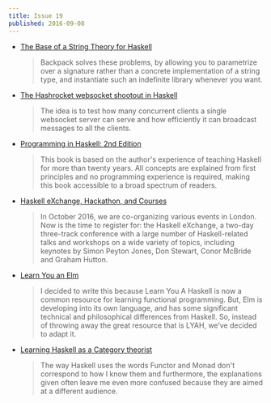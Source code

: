 ```yaml
---
title: Issue 19
published: 2016-09-08
---
```


- [The Base of a String Theory for Haskell](http://blog.ezyang.com/2016/09/the-base-of-a-string-theory-for-haskell/)

  > Backpack solves these problems, by allowing you to parametrize over a signature rather than a concrete implementation of a string type, and instantiate such an indefinite library whenever you want.

- [The Hashrocket websocket shootout in Haskell](http://bitemyapp.com//posts/2016-09-03-websocket-shootout-haskell.html)

  > The idea is to test how many concurrent clients a single websocket server can serve and how efficiently it can broadcast messages to all the clients.

- [Programming in Haskell: 2nd Edition](http://www.cs.nott.ac.uk/~pszgmh/pih.html)

  > This book is based on the author's experience of teaching Haskell for more than twenty years. All concepts are explained from first principles and no programming experience is required, making this book accessible to a broad spectrum of readers.

- [Haskell eXchange, Hackathon, and Courses](http://www.well-typed.com/blog/2016/09/haskell-exchange-hackathon-and-courses/)

  > In October 2016, we are co-organizing various events in London. Now is the time to register for: the Haskell eXchange, a two-day three-track conference with a large number of Haskell-related talks and workshops on a wide variety of topics, including keynotes by Simon Peyton Jones, Don Stewart, Conor McBride and Graham Hutton.

- [Learn You an Elm](http://learnyouanelm.github.io)

  > I decided to write this because Learn You A Haskell is now a common resource for learning functional programming. But, Elm is developing into its own language, and has some significant technical and philosophical differences from Haskell. So, instead of throwing away the great resource that is LYAH, we’ve decided to adapt it.

- [Learning Haskell as a Category theorist](https://www.reddit.com/r/haskell/comments/516htg/learning_haskell_as_a_category_theorist/)

  > The way Haskell uses the words Functor and Monad don't correspond to how I know them and furthermore, the explanations given often leave me even more confused because they are aimed at a different audience.
